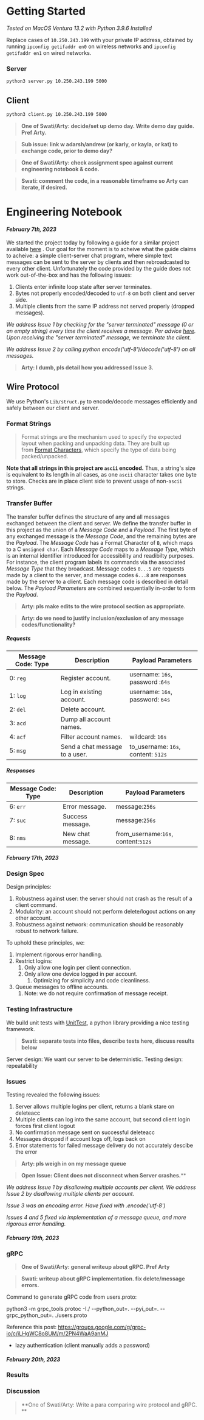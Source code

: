 
# Getting Started
*Tested on MacOS Ventura 13.2 with Python 3.9.6 Installed*

Replace cases of `10.250.243.199` with your private IP address, obtained by running `ipconfig getifaddr en0` on wireless networks and `ipconfig getifaddr en1` on wired networks.

### Server
```bash
python3 server.py 10.250.243.199 5000
```

## Client
```bash
python3 client.py 10.250.243.199 5000
```

> **One of Swati/Arty: decide/set up demo day. Write demo day guide. Pref Arty.** 

> **Sub issue: link w adarsh/andrew (or karly, or kayla, or kat) to exchange code, prior to demo day?**
 
> **One of Swati/Arty: check assignment spec against current engineering notebook & code.**

> **Swati: comment the code, in a reasonable timeframe so Arty can iterate, if desired.**

# Engineering Notebook
#### *February 7th, 2023*
We started the project today by following a guide for a similar project available [here](https://www.geeksforgeeks.org/simple-chat-room-using-python/) . Our goal for the moment is to acheive what the guide claims to acheive: a simple client-server chat program, where simple text messages can be sent to the server by clients and then rebroadcasted to every other client. Unfortunately the code provided by the guide does not work out-of-the-box and has the following issues:
1. Clients enter infinite loop state after server terminates.
2. Bytes not properly encoded/decoded to `utf-8` on both client and server side.
3. Multiple clients from the same IP address not served properly (dropped messages).

*We address Issue 1 by checking for the "server terminated" message (0 or an empty string) every time the client receives a message. Per advice [here](https://stackoverflow.com/questions/19795529/python-troubles-controlling-dead-sockets-through-select). Upon receiving the "server terminated" message, we terminate the client.*

*We address Issue 2 by calling python encode('utf-8')/decode('utf-8') on all messages.*

> **Arty: I dumb, pls detail how you addressed Issue 3.** 

## Wire Protocol

We use Python's `Lib/struct.py` to encode/decode messages efficiently and safely between our client and server. 

### Format Strings

> Format strings are the mechanism used to specify the expected layout when packing and unpacking data. They are built up from [Format Characters](https://docs.python.org/3.7/library/struct.html#format-characters), which specify the type of data being packed/unpacked.

**Note that all strings in this project are `ascii` encoded.** Thus, a string's size is equivalent to its length in all cases, as one `ascii` character takes one byte to store. Checks are in place client side to prevent usage of non-`ascii` strings.

### Transfer Buffer

The transfer buffer defines the structure of any and all messages exchanged between the client and server. We define the transfer buffer in this project as the union of a *Message Code* and a *Payload*. The first byte of any exchanged message is the *Message Code*, and the remaining bytes are the *Payload*. The *Message Code* has a Format Character of `B`, which maps to a C `unsigned char`. Each *Message Code* maps to a *Message Type*, which is an internal identifier introduced for accessibility and readibilty purposes. For instance, the client program labels its commands via the associated *Message Type* that they broadcast. Message codes `0...5` are requests made by a client to the server, and message codes `6...8` are responses made by the server to a client. Each message code is described in detail below. The *Payload Parameters* are combined sequentially in-order to form the *Payload*.

> **Arty: pls make edits to the wire protocol section as appropriate.** 

> **Arty: do we need to justify inclusion/exclusion of any message codes/functionality?**

##### Requests 

Message Code: Type | Description | Payload Parameters
------------ | ------------ | ------------
0: `reg` | Register account. | username: `16s`, password :`64s`
1: `log` | Log in existing account. | username: `16s`, password: `64s`
2: `del` | Delete account. |
3: `acd` | Dump all account names. |
4: `acf` | Filter account names. | wildcard: `16s`
5: `msg` | Send a chat message to a user. | to_username: `16s`, content: `512s`

##### Responses

Message Code: Type | Description | Payload Parameters
------------ | ------------ | ------------ 
6: `err` | Error message. | message:`256s`
7: `suc` | Success message. | message:`256s`
8: `nms` | New chat message. | from_username:`16s`, content:`512s`

#### *February 17th, 2023*

### Design Spec

Design principles:
1. Robustness against user: the server should not crash as the result of a client command. 
2. Modularity: an account should not perform delete/logout actions on any other account.
3. Robustness against network: communication should be reasonably robust to network failure.

To uphold these principles, we:
1. Implement rigorous error handling.
2. Restrict logins:
	1. Only allow one login per client connection.
	2. Only allow one device logged in per account.
		1. Optimizing for simplicity and code cleanliness.
3. Queue messages to offline accounts.
	1. Note: we do not require confirmation of message receipt.

### Testing Infrastructure

We build unit tests with [UnitTest](https://docs.python.org/3/library/unittest.html), a python library providing a nice testing framework. 

> **Swati: separate tests into files, describe tests here, discuss results below**

Server design: We want our server to be deterministic.
Testing design: repeatability

### Issues

Testing revealed the following issues:
1. Server allows multiple logins per client, returns a blank stare on deleteacc
2. Multiple clients can log into the same account, but second client login forces first client logout
3. No confirmation message sent on successful deleteacc
4. Messages dropped if account logs off, logs back on
5. Error statements for failed message delivery do not accurately descibe the error

> **Arty: pls weigh in on my message queue**

> **Open Issue: Client does not disconnect when Server crashes.****

*We address Issue 1 by disallowing multiple accounts per client. We address Issue 2 by disallowing multiple clients per account.*

*Issue 3 was an encoding error. Have fixed with .encode('utf-8')*

*Issues 4 and 5 fixed via implementation of a message queue, and more rigorous error handling.*

#### *February 19th, 2023*

### gRPC
> **One of Swati/Arty: general writeup about gRPC. Pref Arty**

> **Swati: writeup about gRPC implementation. fix delete/message errors.**

Command to generate gRPC code from users.proto:

python3 -m grpc_tools.protoc -I./ --python_out=. --pyi_out=. --grpc_python_out=. ./users.proto

Reference this post: https://groups.google.com/g/grpc-io/c/iLHgWC8o8UM/m/2PN4WaA9anMJ
- lazy authentication (client manually adds a password)

#### *February 20th, 2023*

### Results

### Discussion

> **One of Swati/Arty: Write a para comparing wire protocol and gRPC. **
